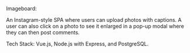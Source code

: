Imageboard:

An Instagram-style SPA where users can upload photos with captions. A user can also click on a photo to see it enlarged in a pop-up modal where they can then post comments.

Tech Stack: Vue.js, Node.js with Express, and PostgreSQL.
